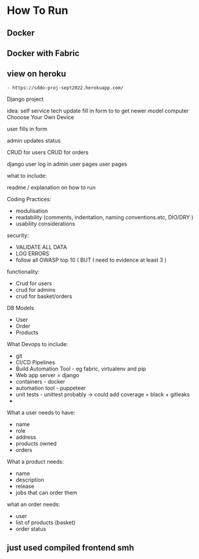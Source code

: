 # How To Run

## Docker


## Docker with Fabric


## view on heroku
    - https://sddo-proj-sept2022.herokuapp.com/

Django project

idea: self service tech update
fill in form to to get newer model computer
Chooose Your Own Device

user fills in form

admin updates status

CRUD for users
CRUD for orders

django user log in 
admin user pages
user pages




what to include:

readme / explanation on how to run

Coding Practices:
 - modulisation
 - readability (comments, indentation, naming conventions.etc, DIO/DRY )
 - usability considerations

security:
 - VALIDATE ALL DATA
 - LOG ERRORS
 - follow all OWASP top 10 ( BUT I need to evidence at least 3 ) 

functionality:
 - Crud for users
 - crud for admins
 - crud for basket/orders

DB Models
 - User
 - Order
 - Products



What Devops to include:
 - git
 - CI/CD Pipelines
 - Build Automation Tool  - eg fabric, virtualenv and pip
 - Web app server = django
 - containers - docker 
 - automation tool - puppeteer
 - unit tests - unittest probably -> could add coverage + black + gitleaks
 - 


What a user needs to have:
 - name
 - role
 - address
 - products owned
 - orders


What a product needs:
 - name
 - description
 - release
 - jobs that can order them

what an order needs:
 - user
 - list of products (basket)
 - order status


## just used compiled frontend smh